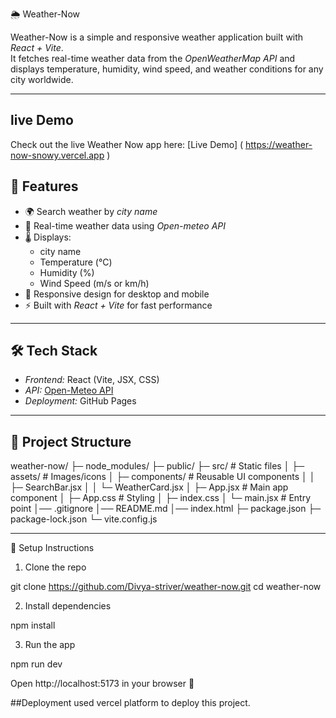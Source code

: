 🌦️ Weather-Now

Weather-Now is a simple and responsive weather application built with *React + Vite*.  
It fetches real-time weather data from the *OpenWeatherMap API* and displays temperature, humidity, wind speed, and weather conditions for any city worldwide.

---

## live Demo
Check out the live Weather Now app here: [Live Demo] ( https://weather-now-snowy.vercel.app )

## 🚀 Features

- 🌍 Search weather by *city name*
- 📡 Real-time weather data using *Open-meteo API*
- 🌡️ Displays:
  - city name 
  - Temperature (°C)
  - Humidity (%)
  - Wind Speed (m/s or km/h)
- 🎨 Responsive design for desktop and mobile
- ⚡ Built with *React + Vite* for fast performance

---

## 🛠️ Tech Stack

- *Frontend:* React (Vite, JSX, CSS)
- *API:* [Open-Meteo API](https://open-meteo.com/)
- *Deployment:* GitHub Pages

---

## 📂 Project Structure

weather-now/
 ├─ node_modules/
 ├─ public/
 ├─ src/                              # Static files
 │    ├─ assets/                        # Images/icons
 │    ├─ components/                    # Reusable UI components
 │    │    ├─ SearchBar.jsx
 │    │    └─ WeatherCard.jsx
 │    ├─ App.jsx                      # Main app component
 │    ├─ App.css                       # Styling
 │    ├─ index.css
 │    └─ main.jsx                       # Entry point
 │── .gitignore
 │── README.md
 │── index.html
 ├─ package.json
 ├─ package-lock.json
 └─ vite.config.js


---

🔑 Setup Instructions

1. Clone the repo

git clone https://github.com/Divya-striver/weather-now.git
cd weather-now


2. Install dependencies

npm install

3. Run the app

npm run dev

Open http://localhost:5173 in your browser 🚀

##Deployment
used vercel platform to deploy this project.

